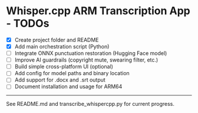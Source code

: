 # Whisper.cpp ARM Transcription App - TODOs

- [x] Create project folder and README
- [x] Add main orchestration script (Python)
- [ ] Integrate ONNX punctuation restoration (Hugging Face model)
- [ ] Improve AI guardrails (copyright mute, swearing filter, etc.)
- [ ] Build simple cross-platform UI (optional)
- [ ] Add config for model paths and binary location
- [ ] Add support for .docx and .srt output
- [ ] Document installation and usage for ARM64

---

See README.md and transcribe_whispercpp.py for current progress.
